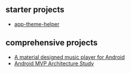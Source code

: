 starter projects
---
- [app-theme-helper](https://github.com/kabouzeid/app-theme-helper)

comprehensive projects
---
- [A material designed music player for Android](https://github.com/kabouzeid/Phonograph.git)
- [Android MVP Architecture Study](https://github.com/Rukey7/MvpApp)
